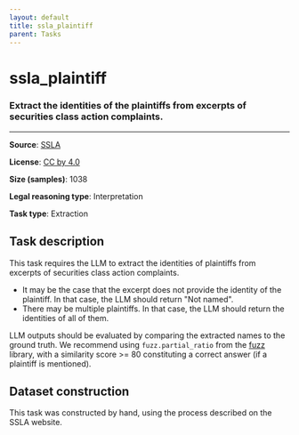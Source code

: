 ```yaml
---
layout: default
title: ssla_plaintiff
parent: Tasks
---
```

# ssla_plaintiff

### Extract the identities of the plaintiffs from excerpts of securities class action complaints.
---



**Source**: [SSLA](https://sla.law.stanford.edu/)

**License**: [CC by 4.0](https://creativecommons.org/licenses/by/4.0/)

**Size (samples)**: 1038

**Legal reasoning type**: Interpretation

**Task type**: Extraction

## Task description 

This task requires the LLM to extract the identities of plaintiffs from excerpts of securities class action complaints.

- It may be the case that the excerpt does not provide the identity of the plaintiff. In that case, the LLM should return "Not named".
- There may be multiple plaintiffs. In that case, the LLM should return the identities of all of them.

LLM outputs should be evaluated by comparing the extracted names to the ground truth. We recommend using `fuzz.partial_ratio` from the [fuzz](https://github.com/seatgeek/thefuzz) library, with a similarity score >= 80 constituting a correct answer (if a plaintiff is mentioned).


## Dataset construction

This task was constructed by hand, using the process described on the SSLA website.

